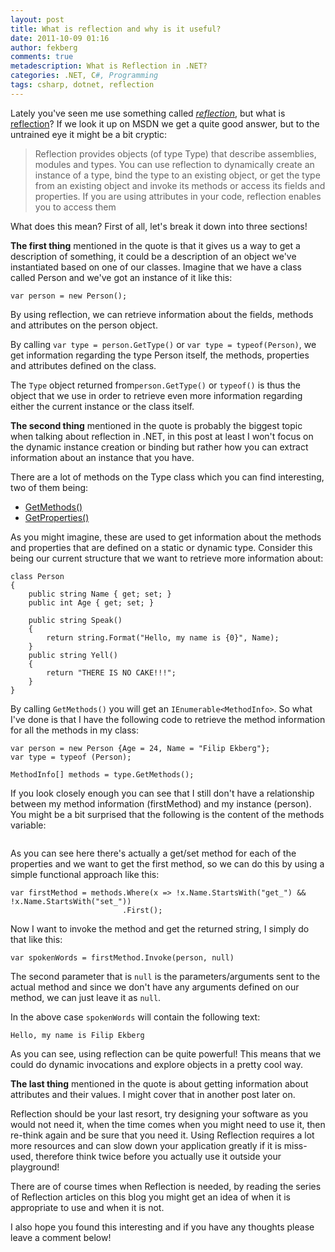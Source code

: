 ```yaml
---
layout: post
title: What is reflection and why is it useful?
date: 2011-10-09 01:16
author: fekberg
comments: true
metadescription: What is Reflection in .NET?
categories: .NET, C#, Programming
tags: csharp, dotnet, reflection
---
```

Lately you've seen me use something called <em><a href="http://msdn.microsoft.com/en-us/library/ms173183(v=VS.100).aspx">reflection</a></em>, but what is <a href="http://msdn.microsoft.com/en-us/library/ms173183(v=VS.100).aspx">reflection</a>? If we look it up on MSDN we get a quite good answer, but to the untrained eye it might be a bit cryptic<!--excerpt-->:

<blockquote>Reflection provides objects (of type Type) that describe assemblies, modules and types. You can use reflection to dynamically create an instance of a type, bind the type to an existing object, or get the type from an existing object and invoke its methods or access its fields and properties. If you are using attributes in your code, reflection enables you to access them</blockquote>

What does this mean? First of all, let's break it down into three sections!

<strong>The first thing</strong> mentioned in the quote is that it gives us a way to get a description of something, it could be a description of an object we've instantiated based on one of our classes. Imagine that we have a class called Person and we've got an instance of it like this:

    var person = new Person();

By using reflection, we can retrieve information about the fields, methods and attributes on the person object. 

By calling `var type = person.GetType()` or `var type = typeof(Person)`, we get information regarding the type Person itself, the methods, properties and attributes defined on the class.

The `Type` object returned from`person.GetType()` or `typeof()`  is thus the object that we use in order to retrieve even more information regarding either the current instance or the class itself.

<strong>The second thing</strong> mentioned in the quote is probably the biggest topic when talking about reflection in .NET, in this post at least I won't focus on the dynamic instance creation or binding but rather how you can extract information about an instance that you have.

There are a lot of methods on the Type class which you can find interesting, two of them being:
<ul>
	<li><a href="http://msdn.microsoft.com/en-us/library/td205ybf.aspx">GetMethods()</a></li>
	<li><a href="http://msdn.microsoft.com/en-us/library/aky14axb.aspx">GetProperties()</a></li>
</ul>

As you might imagine, these are used to get information about the methods and properties that are defined on a static or dynamic type. Consider this being our current structure that we want to retrieve more information about:

    class Person
    {
        public string Name { get; set; }
        public int Age { get; set; }

        public string Speak()
        {
            return string.Format("Hello, my name is {0}", Name);
        }
        public string Yell()
        {
            return "THERE IS NO CAKE!!!";
        }
    }

By calling `GetMethods()` you will get an `IEnumerable<MethodInfo>`. So what I've done is that I have the following code to retrieve the method information for all the methods in my class:

    var person = new Person {Age = 24, Name = "Filip Ekberg"};
    var type = typeof (Person);

    MethodInfo[] methods = type.GetMethods();

If you look closely enough you can see that I still don't have a relationship between my method information (firstMethod) and my instance (person). You might be a bit surprised that the following is the content of the methods variable:

<img src="http://dl.dropbox.com/u/4396175/getMethods.png" alt="" />

As you can see here there's actually a get/set method for each of the properties and we want to get the first method, so we can do this by using a simple functional approach like this:

    var firstMethod = methods.Where(x => !x.Name.StartsWith("get_") && !x.Name.StartsWith("set_"))
                             .First();

Now I want to invoke the method and get the returned string, I simply do that like this:

    var spokenWords = firstMethod.Invoke(person, null)

The second parameter that is `null` is the parameters/arguments sent to the actual method and since we don't have any arguments defined on our method, we can just leave it as `null`.

In the above case `spokenWords` will contain the following text:

`Hello, my name is Filip Ekberg`

As you can see, using reflection can be quite powerful! This means that we could do dynamic invocations and explore objects in a pretty cool way.

<strong>The last thing</strong> mentioned in the quote is about getting information about attributes and their values. I might cover that in another post later on.

Reflection should be your last resort, try designing your software as you would not need it, when the time comes when you might need to use it, then re-think again and be sure that you need it. Using Reflection requires a lot more resources and can slow down your application greatly if it is miss-used, therefore think twice before you actually use it outside your playground!

There are of course times when Reflection is needed, by reading the series of Reflection articles on this blog you might get an idea of when it is appropriate to use and when it is not.

I also hope you found this interesting and if you have any thoughts please leave a comment below!
